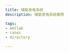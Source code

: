 ```yaml
---
title: 储能发电系统
description: 储能发电系统案例

tags:
- emtlab
- cases
- directory

---
```


<!-- import DocCardList from '@theme/DocCardList';

<DocCardList /> -->